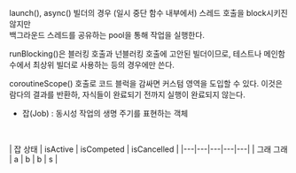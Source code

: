 launch(), async() 빌더의 경우 (일시 중단 함수 내부에서) 스레드 호출을 block시키진 않지만 <br>
백그라운드 스레드를 공유하는 pool을 통해 작업을 실행한다.<br>

runBlocking()은 블러킹 호출과 넌블러킹 호출에 고안된 빌더이므로, 테스트나 메인함수에서 최상위 빌더로 사용하는 등의 경우에만 쓴다.

coroutineScope() 호출로 코드 블럭을 감싸면 커스텀 영역을 도입할 수 있다. 이것은 람다의 결과를 반환하, 자식들이 완료되기 전까지 실행이 완료되지 않는다.<br>

- 잡(Job) : 동시성 작업의 생명 주기를 표현하는 객체
<br>

| 잡 상태 | isActive | isCompeted | isCancelled |
|---|---|---|---|---|
| 그래 그래 | a | b | b | s |